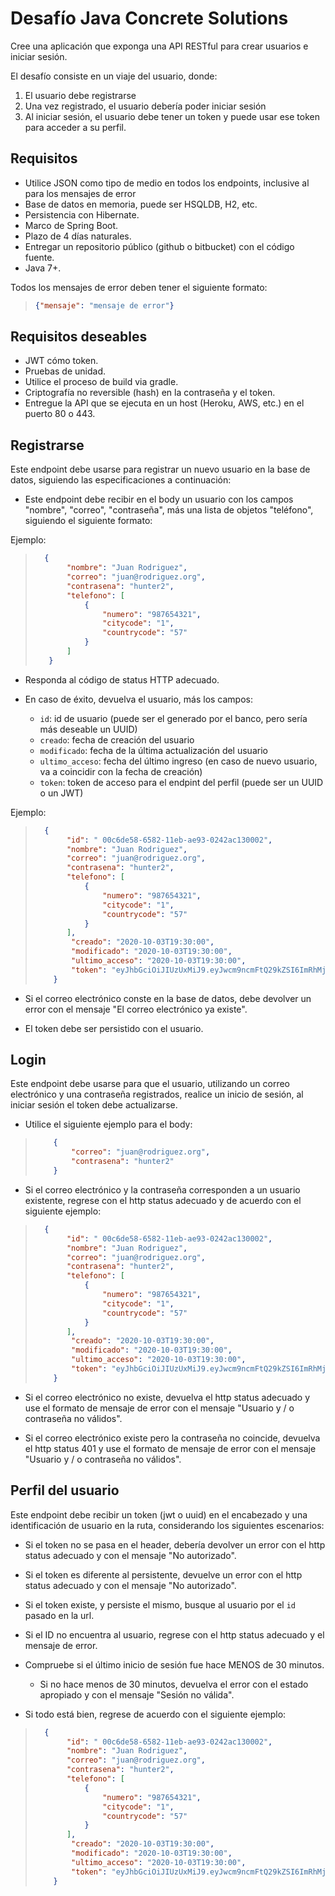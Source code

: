 # Desafío Java Concrete Solutions

Cree una aplicación que exponga una API RESTful para crear usuarios e iniciar sesión.

El desafío consiste en un viaje del usuario, donde:
1. El usuario debe registrarse
2. Una vez registrado, el usuario debería poder iniciar sesión
3. Al iniciar sesión, el usuario debe tener un token y puede usar ese token para acceder a su perfil.

## Requisitos

* Utilice JSON como tipo de medio en todos los endpoints, inclusive al para los mensajes de error
* Base de datos en memoria, puede ser HSQLDB, H2, etc.
* Persistencia con Hibernate.
* Marco de Spring Boot.
* Plazo de 4 días naturales.
* Entregar un repositorio público (github o bitbucket) con el código fuente.
* Java 7+.

Todos los mensajes de error deben tener el siguiente formato:
>
> ```json
> {"mensaje": "mensaje de error"}
> ```

## Requisitos deseables

* JWT cómo token.
* Pruebas de unidad.
* Utilice el proceso de build via gradle.
* Criptografía no reversible (hash) en la contraseña y el token.
* Entregue la API que se ejecuta en un host (Heroku, AWS, etc.) en el puerto 80 o 443.

## Registrarse
Este endpoint debe usarse para registrar un nuevo usuario en la base de datos, siguiendo las especificaciones a continuación:

* Este endpoint debe recibir en el body un usuario con los campos "nombre", "correo", "contraseña", más una lista de objetos "teléfono", siguiendo el siguiente formato:

Ejemplo:

>```json
>   {
>        "nombre": "Juan Rodriguez",
>        "correo": "juan@rodriguez.org",
>        "contrasena": "hunter2",
>        "telefono": [
>            {
>                "numero": "987654321",
>                "citycode": "1",
>                "countrycode": "57"
>            }
>        ]
>    }
>```

* Responda al código de status HTTP adecuado.
  
* En caso de éxito, devuelva el usuario, más los campos:
    * `id`: id de usuario (puede ser el generado por el banco, pero sería  más deseable un UUID)
    * `creado`: fecha de creación del usuario
    * `modificado`: fecha de la última actualización del usuario
    * `ultimo_acceso`: fecha del último ingreso (en caso de nuevo usuario, va a coincidir con la fecha de creación)
    * `token`: token de acceso para el endpint del perfil (puede ser un UUID o un JWT)

Ejemplo:

>```json
>   {
>        "id": " 00c6de58-6582-11eb-ae93-0242ac130002",
>        "nombre": "Juan Rodriguez",
>        "correo": "juan@rodriguez.org",
>        "contrasena": "hunter2",
>        "telefono": [
>            {
>                "numero": "987654321",
>                "citycode": "1",
>                "countrycode": "57"
>            }
>        ],
>         "creado": "2020-10-03T19:30:00",
>         "modificado": "2020-10-03T19:30:00",
>         "ultimo_acceso": "2020-10-03T19:30:00",
>         "token": "eyJhbGciOiJIUzUxMiJ9.eyJwcm9ncmFtQ29kZSI6ImRhMjhiNjk4MDM0M2I3ZjE3ODUwMDgyNzlmNzI0MGJiNWNmZDAyNjYiLCJ1c2VySWQiOiI1ZjkyZGI3Y2M3MDgxYjliOTZmNGNlNDkiLCJwZXJzb25JZCI6IjVmOTJkYjdjYzcwODFiOWI5NmY0Y2U0OSIsInVzZXJUeXBlIjoiQUNDT1VOVCIsInNlc3Npb25JZCI6Ijc1NWM0MTcyLWYyYjgtNDRiYS1hMzgzLTBlZGI2NzdlYTZiYyIsInJvbGVzIjoiIiwic3ViIjoiNjk0MjA2NjMwMzUiLCJhdWQiOiJ1bmtub3duIiwiaWF0IjoxNjA3NTM0MzU1LCJleHAiOjE2MDc1MzQ1MzV9.3GNRIE4ND_NSbe7cDYoVRUMMXj-_sZmwE_oX-u6Ju7xnUYipEjKz1A2m7mUfPa08BY3USe5zau220u0Zij3LEA"
>     }
> ```

* Si el correo electrónico conste en la base de datos, debe devolver un error con el mensaje "El correo electrónico ya existe".
  
* El token debe ser persistido con el usuario.

## Login

Este endpoint debe usarse para que el usuario, utilizando un correo electrónico y una contraseña registrados, realice un inicio de sesión, al iniciar sesión el token debe actualizarse.

* Utilice el siguiente ejemplo para el body:

> ```json
>     {
>         "correo": "juan@rodriguez.org",
>         "contrasena": "hunter2"
>     }
> ```

* Si el correo electrónico y la contraseña corresponden a un usuario existente, regrese con el http status adecuado y de acuerdo con el siguiente ejemplo:

>```json
>   {
>        "id": " 00c6de58-6582-11eb-ae93-0242ac130002",
>        "nombre": "Juan Rodriguez",
>        "correo": "juan@rodriguez.org",
>        "contrasena": "hunter2",
>        "telefono": [
>            {
>                "numero": "987654321",
>                "citycode": "1",
>                "countrycode": "57"
>            }
>        ],
>         "creado": "2020-10-03T19:30:00",
>         "modificado": "2020-10-03T19:30:00",
>         "ultimo_acceso": "2020-10-03T19:30:00",
>         "token": "eyJhbGciOiJIUzUxMiJ9.eyJwcm9ncmFtQ29kZSI6ImRhMjhiNjk4MDM0M2I3ZjE3ODUwMDgyNzlmNzI0MGJiNWNmZDAyNjYiLCJ1c2VySWQiOiI1ZjkyZGI3Y2M3MDgxYjliOTZmNGNlNDkiLCJwZXJzb25JZCI6IjVmOTJkYjdjYzcwODFiOWI5NmY0Y2U0OSIsInVzZXJUeXBlIjoiQUNDT1VOVCIsInNlc3Npb25JZCI6Ijc1NWM0MTcyLWYyYjgtNDRiYS1hMzgzLTBlZGI2NzdlYTZiYyIsInJvbGVzIjoiIiwic3ViIjoiNjk0MjA2NjMwMzUiLCJhdWQiOiJ1bmtub3duIiwiaWF0IjoxNjA3NTM0MzU1LCJleHAiOjE2MDc1MzQ1MzV9.3GNRIE4ND_NSbe7cDYoVRUMMXj-_sZmwE_oX-u6Ju7xnUYipEjKz1A2m7mUfPa08BY3USe5zau220u0Zij3LEA"
>     }
> ```

* Si el correo electrónico no existe, devuelva el http status adecuado y use el formato de mensaje de error con el mensaje "Usuario y / o contraseña no válidos".

* Si el correo electrónico existe pero la contraseña no coincide, devuelva el http status 401 y use el formato de mensaje de error con el mensaje "Usuario y / o contraseña no válidos".

## Perfil del usuario

Este endpoint debe recibir un token (jwt o uuid) en el encabezado y una identificación de usuario en la ruta, considerando los siguientes escenarios:

* Si el token no se pasa en el header, debería devolver un error con el http status adecuado y con el mensaje "No autorizado".

* Si el token es diferente al persistente, devuelve un error con el http status adecuado y con el mensaje "No autorizado".
  
* Si el token existe, y persiste el mismo, busque al usuario por el `id` pasado en la url.

* Si el ID no encuentra al usuario, regrese con el http status adecuado y el mensaje de error.

* Compruebe si el último inicio de sesión fue hace MENOS de 30 minutos.
     * Si no hace menos de 30 minutos, devuelva el error con el estado apropiado y con el mensaje "Sesión no válida".
  
* Si todo está bien, regrese de acuerdo con el siguiente ejemplo:


>```json
>   {
>        "id": " 00c6de58-6582-11eb-ae93-0242ac130002",
>        "nombre": "Juan Rodriguez",
>        "correo": "juan@rodriguez.org",
>        "contrasena": "hunter2",
>        "telefono": [
>            {
>                "numero": "987654321",
>                "citycode": "1",
>                "countrycode": "57"
>            }
>        ],
>         "creado": "2020-10-03T19:30:00",
>         "modificado": "2020-10-03T19:30:00",
>         "ultimo_acceso": "2020-10-03T19:30:00",
>         "token": "eyJhbGciOiJIUzUxMiJ9.eyJwcm9ncmFtQ29kZSI6ImRhMjhiNjk4MDM0M2I3ZjE3ODUwMDgyNzlmNzI0MGJiNWNmZDAyNjYiLCJ1c2VySWQiOiI1ZjkyZGI3Y2M3MDgxYjliOTZmNGNlNDkiLCJwZXJzb25JZCI6IjVmOTJkYjdjYzcwODFiOWI5NmY0Y2U0OSIsInVzZXJUeXBlIjoiQUNDT1VOVCIsInNlc3Npb25JZCI6Ijc1NWM0MTcyLWYyYjgtNDRiYS1hMzgzLTBlZGI2NzdlYTZiYyIsInJvbGVzIjoiIiwic3ViIjoiNjk0MjA2NjMwMzUiLCJhdWQiOiJ1bmtub3duIiwiaWF0IjoxNjA3NTM0MzU1LCJleHAiOjE2MDc1MzQ1MzV9.3GNRIE4ND_NSbe7cDYoVRUMMXj-_sZmwE_oX-u6Ju7xnUYipEjKz1A2m7mUfPa08BY3USe5zau220u0Zij3LEA"
>     }
> ```
